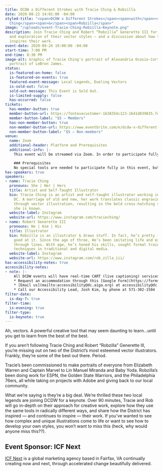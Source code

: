 ```yaml
---
title: DCDW x Different Strokes with Tracie Ching & Robzilla
date: 2020-08-22 14:01:00 -04:00
styled-title: "<span>DCDW x Different Strokes</span><span>with</span><span>Tracie
  Ching</span><span>&</span><span>Robzilla</span>"
image: "/uploads/event-Tracie-Ching-Robzilla-Keynote.png"
description: Join Tracie Ching and Robert “Robzilla” Generette III for a tutorial
  and exploration of their vector styles — and a discussion about how the district
  inspires their work.
event-date: 2020-09-24 19:00:00 -04:00
start-time: 7:00 PM
end-time: 8:30 PM
image-alt: Graphic of Tracie Ching's portrait of Alexandria Ocasio-Cortez and Robzilla's
  portrait of LeBron James.
status:
  is-featured-on-home: false
  is-featured-on-events: true
  featured-event-message: Local Legends, Dueling Vectors
  is-sold-out: false
  sold-out-message: This Event is Sold Out.
  is-limited-supply: false
  has-occurred: false
tickets:
  has-member-button: true
  member-button-url: https://fontevacustomer-1638354c123-1641d839835.force.com/services/oauth2/authorize?client_id=3MVG9nthuDc9owbcOq7_07W.HriOQQPWTbMkrpOla.ajDQlTHf4_uby_mhwylcX.mJBU2O2SppTiZMS0J_HJd&response_type=code&redirect_uri=https://ikit.aiga.org/ikit_national_util/ikit-national-util-sso-redirect/&state=https%3A%2F%2Fdc.aiga.org%2F%3Fpost_type%3Dikit_event%26p%3D417022%26redirect_source%3Deventbrite_register
  member-button-label: "$5 — Members"
  has-non-member-button: true
  non-member-button-url: https://www.eventbrite.com/e/dcdw-x-different-strokes-with-tracie-ching-robzilla-tickets-117844916317
  non-member-button-label: "$5 — Non-members"
venue:
  name: Zoom
  additional-header: Platform and Prerequisites
  additional-info: |-
    This event will be streamed via Zoom. In order to participate fully, attendees should plan to join on the Zoom app via their computer, tablet, or mobile device with enough bandwidth to support viewing video. In order to ensure only those who have registered for the event are able to attend — and to create space for intimate conversations — only those whose display name fully matches the name on our registration list will be admitted from the waiting room. You can find more about joining our virtual events, including how to connect, directions to troubleshoot, and information about our refund policy in our [FAQ](/faqs/).

    ### Prerequisites
    No special tools are needed to participate fully in this event, but you may want to have Illustrator open or your iPad with Adobe Fresco or Procreate handy — just in case inspiration strikes!
has-speakers: true
speakers:
- name: Tracie Ching
  pronouns: She | Her | Hers
  title: Artist and Self-Taught Illustrator
  bio: Tracie Ching is an artist and self-taught illustrator working in Washington,
    DC. A marriage of old and new, her work translates classic engraving techniques
    through vector illustration, resulting in the bold cross-hatching style for which
    she is known.
  website-label: Instagram
  website-url: https://www.instagram.com/tracieching/
- name: Robert Generette III
  pronouns: He | Him | His
  title: Illustrator
  bio: Robzilla is an illustrator & draws stuff. In fact, he’s pretty {expletive}
    good at it. Since the age of three, He’s been imitating life and expressing himself
    through lines. With age, he’s honed his skills, sought formal training and mastered
    techniques in traditional and digital media.
  website-label: Instagram
  website-url: https://www.instagram.com/rob_zilla_iii/
has-accessibility-notes: true
accessibility-notes:
- note: |-
    All DCDW events will have real-time CART (live captioning) services. If you need any additional accommodations, please contact us before 9/14 by, through the provided Google Form, or by phone. We honor your privacy and no personally identifying information (e.g. your name) is required to request an accommodation.
    * Request an accommodation through this [Google Form](https://forms.gle/gAQviAo5cTwWYGWV6)
    * [Email us](mailto:accessibility@dc.aiga.org) at accessibility@dc.aiga.org.
    * Call our Accessibility Lead, Josh Kim, by phone at 571-302-1504
filter-date:
  is-day-7: true
filter-time:
  is-evening: true
filter-type:
  is-keynote: true
---
```


Ah, vectors. A powerful creative tool that may seem daunting to learn…until you get to learn from the best of the best.

If you aren’t following Tracie Ching and Robert “Robzilla” Generette III, you’re missing out on two of the District’s most esteemed vector illustrators. Frankly, they’re some of the best out there. Period.

Tracie’s been commissioned to make portraits of everyone from Elizabeth Warren and Captain Marvel to Lin Manuel Miranda and Baby Yoda. Robzilla’s been doing work for ESPN, the Golden State Warriors, and the Philadelphia 76ers, all while taking on projects with Adobe and giving back to our local community.

What we’re saying is they’re a big deal. We’re thrilled these two local legends are joining DCDW for a keynote. Over 90 minutes, Tracie and Rob will go in-depth on their approach for creative work, explore how they use the same tools in radically different ways, and share how the District has inspired — and continues to inspire — their work. If you’ve wanted to see how complex and unique illustrations come to life or want to see how to develop your own styles, you won’t want to miss this (heck, why would anyone miss this??).

## Event Sponsor: ICF Next
[ICF Next](https://www.icf.com/next) is a global marketing agency based in Fairfax, VA continually creating now and next, through accelerated change beautifully delivered.
